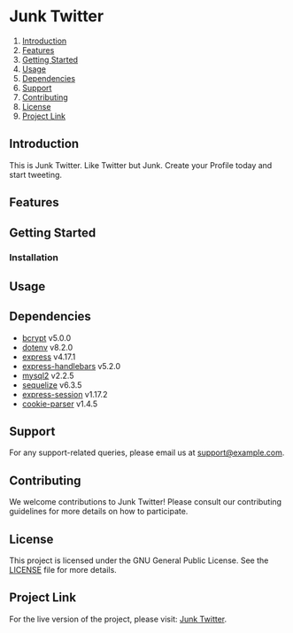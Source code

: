 # Junk Twitter

1. [Introduction](#introduction)
2. [Features](#features)
3. [Getting Started](#getting-started)
4. [Usage](#usage)
5. [Dependencies](#dependencies)
6. [Support](#support)
7. [Contributing](#contributing)
8. [License](#license)
9. [Project Link](#project-link)

## Introduction

This is Junk Twitter. Like Twitter but Junk. Create your Profile today and start tweeting.

## Features


## Getting Started


### Installation


## Usage


## Dependencies
- [bcrypt](https://www.npmjs.com/package/bcrypt) v5.0.0
- [dotenv](https://www.npmjs.com/package/dotenv) v8.2.0
- [express](https://www.npmjs.com/package/express) v4.17.1
- [express-handlebars](https://www.npmjs.com/package/express-handlebars) v5.2.0
- [mysql2](https://www.npmjs.com/package/mysql2) v2.2.5
- [sequelize](https://www.npmjs.com/package/sequelize) v6.3.5
- [express-session](https://www.npmjs.com/package/express-session) v1.17.2
- [cookie-parser](https://www.npmjs.com/package/cookie-parser) v1.4.5

## Support

For any support-related queries, please email us at [support@example.com](mailto:support@example.com).

## Contributing

We welcome contributions to Junk Twitter! Please consult our contributing guidelines for more details on how to participate.

## License

This project is licensed under the GNU General Public License. See the [LICENSE](LICENSE.md) file for more details.

## Project Link

For the live version of the project, please visit: [Junk Twitter]().
